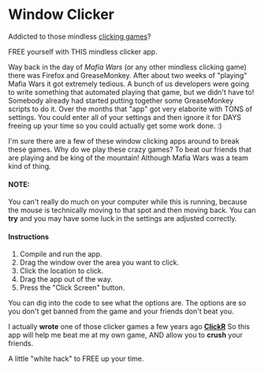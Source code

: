 # Window Clicker

Addicted to those mindless [clicking games](https://www.crazygames.com/game/clicker-heroes)?

FREE yourself with THIS mindless clicker app.

Way back in the day of *Mafia Wars* (or any other mindless clicking game) there was Firefox and GreaseMonkey.
After about two weeks of "playing" Mafia Wars it got extremely tedious.
A bunch of us developers were going to write something that automated playing that game, but we didn't have to!
Somebody already had started putting together some GreaseMonkey scripts to do it.
Over the months that "app" got very elaborite with TONS of settings.
You could enter all of your settings and then ignore it for DAYS freeing up your time so you could actually get some work done. :)

I'm sure there are a few of these window clicking apps around to break these games.
Why do we play these crazy games? 
To beat our friends that are playing and be king of the mountain!
Although Mafia Wars was a team kind of thing.

#### NOTE:
You can't really do much on your computer while this is running, because the mouse is technically moving to that spot and then moving back.
You can **try** and you may have some luck in the settings are adjusted correctly.

#### Instructions

1. Compile and run the app.
2. Drag the window over the area you want to click.
3. Click the location to click.
4. Drag the app out of the way.
5. Press the "Click Screen" button.

You can dig into the code to see what the options are.
The options are so you don't get banned from the game and your friends don't beat you.

I actually **wrote** one of those clicker games a few years ago **[ClickR](https://github.com/SpilledMilkCOM/ClickR)**
So this app will help me beat me at my own game, AND allow you to **crush** your friends.

A little "white hack" to FREE up your time.